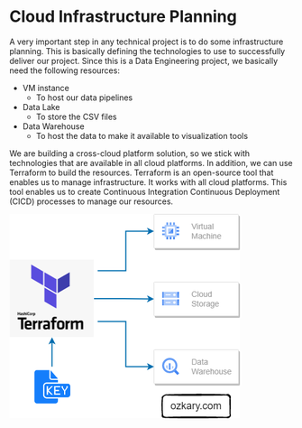 # Cloud Infrastructure Planning

A very important step in any technical project is to do some infrastructure planning. This is basically defining the technologies to use to successfully deliver our project. Since this is a Data Engineering project, we basically need the following resources:

- VM instance
    - To host our data pipelines
- Data Lake 
    - To store the CSV files
- Data Warehouse
  - To host the data to make it available to visualization tools
      
We are building a cross-cloud platform solution, so we stick with technologies that are available in all cloud platforms. In addition, we can use Terraform to build the resources. Terraform is an open-source tool that enables us to manage infrastructure. It works with all cloud platforms. This tool enables us to create Continuous Integration Continuous Deployment (CICD) processes to manage our resources.

<img src="../images/data-engineering-terraform.png" alt="ozkary terraform"/>

